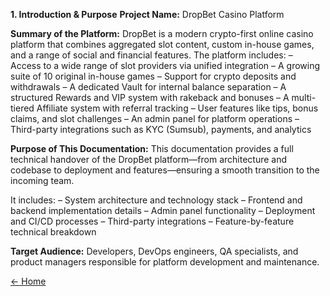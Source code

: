 **1. Introduction & Purpose**
**Project Name:** DropBet Casino Platform

**Summary of the Platform:**
DropBet is a modern crypto-first online casino platform that combines aggregated slot content, custom in-house games, and a range of social and financial features.
The platform includes:
– Access to a wide range of slot providers via unified integration
– A growing suite of 10 original in-house games
– Support for crypto deposits and withdrawals
– A dedicated Vault for internal balance separation
– A structured Rewards and VIP system with rakeback and bonuses
– A multi-tiered Affiliate system with referral tracking
– User features like tips, bonus claims, and slot challenges
– An admin panel for platform operations
– Third-party integrations such as KYC (Sumsub), payments, and analytics

**Purpose of This Documentation:**
This documentation provides a full technical handover of the DropBet platform—from architecture and codebase to deployment and features—ensuring a smooth transition to the incoming team.

It includes:
– System architecture and technology stack
– Frontend and backend implementation details
– Admin panel functionality
– Deployment and CI/CD processes
– Third-party integrations
– Feature-by-feature technical breakdown

**Target Audience:**
Developers, DevOps engineers, QA specialists, and product managers responsible for platform development and maintenance.

[← Home](readme.md)